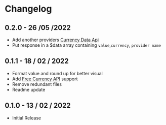 # Changelog

## 0.2.0 - 26 /05 /2022 

- Add another providers [Currency Data Api](https://apilayer.com/marketplace/currency_data-api)
- Put response in a $data array containing `value`,`currency`, `provider name`

## 0.1.1 - 18 / 02 / 2022
- Format value and round up for better visual
- Add [Free Currency API](https://freecurrencyapi.net/) support 
- Remove redundant files
- Readme update

## 0.1.0 - 13 / 02 / 2022

- Initial Release